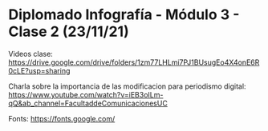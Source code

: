 # Diplomado Infografía - Módulo 3 - Clase 2 (23/11/21)

Videos clase: https://drive.google.com/drive/folders/1zm77LHLmi7PJ1BUsugEo4X4onE6R0cLE?usp=sharing

Charla sobre la importancia de las modificacion para periodismo digital: https://www.youtube.com/watch?v=iEB3oILm-qQ&ab_channel=FacultaddeComunicacionesUC


Fonts: https://fonts.google.com/
